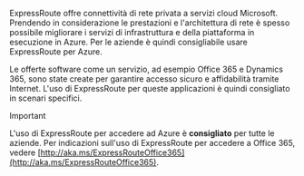 ExpressRoute offre connettività di rete privata a servizi cloud Microsoft. Prendendo in considerazione le prestazioni e l'architettura di rete è spesso possibile migliorare i servizi di infrastruttura e della piattaforma in esecuzione in Azure. Per le aziende è quindi consigliabile usare ExpressRoute per Azure.

Le offerte software come un servizio, ad esempio Office 365 e Dynamics 365, sono state create per garantire accesso sicuro e affidabilità tramite Internet. L'uso di ExpressRoute per queste applicazioni è quindi consigliato in scenari specifici.

> [!IMPORTANT]
> L'uso di ExpressRoute per accedere ad Azure è **consigliato** per tutte le aziende. Per indicazioni sull'uso di ExpressRoute per accedere a Office 365, vedere [http://aka.ms/ExpressRouteOffice365](http://aka.ms/ExpressRouteOffice365).
> 
> 

<!---HONumber=AcomDC_0928_2016-->